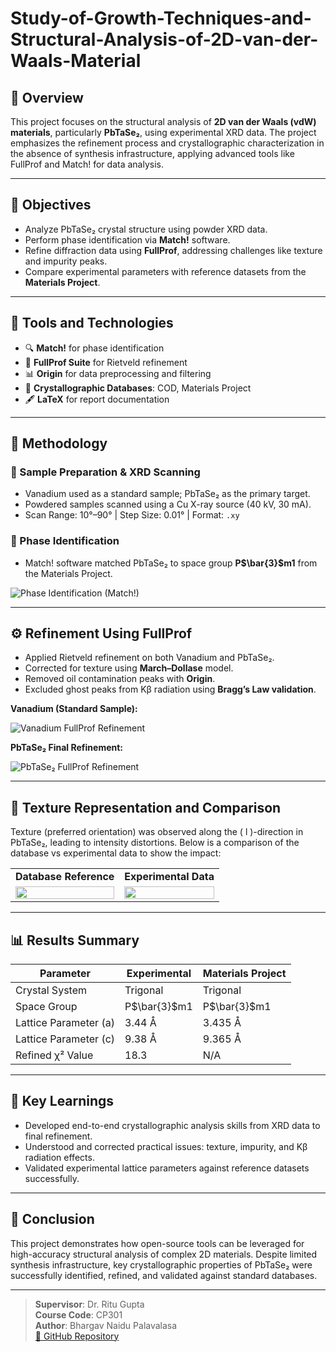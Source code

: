 # Study-of-Growth-Techniques-and-Structural-Analysis-of-2D-van-der-Waals-Material

## 📘 Overview

This project focuses on the structural analysis of **2D van der Waals (vdW) materials**, particularly **PbTaSe₂**, using experimental XRD data. The project emphasizes the refinement process and crystallographic characterization in the absence of synthesis infrastructure, applying advanced tools like FullProf and Match! for data analysis.

---

## 🧪 Objectives

- Analyze PbTaSe₂ crystal structure using powder XRD data.
- Perform phase identification via **Match!** software.
- Refine diffraction data using **FullProf**, addressing challenges like texture and impurity peaks.
- Compare experimental parameters with reference datasets from the **Materials Project**.

---

## 🔧 Tools and Technologies

- 🔍 **Match!** for phase identification  
- 🧬 **FullProf Suite** for Rietveld refinement  
- 📊 **Origin** for data preprocessing and filtering  
- 🧾 **Crystallographic Databases**: COD, Materials Project  
- 🖋️ **LaTeX** for report documentation  

---

## 🧱 Methodology

### 📌 Sample Preparation & XRD Scanning
- Vanadium used as a standard sample; PbTaSe₂ as the primary target.
- Powdered samples scanned using a Cu X-ray source (40 kV, 30 mA).
- Scan Range: 10°–90°  | Step Size: 0.01°  | Format: `.xy`

### 🔎 Phase Identification
- Match! software matched PbTaSe₂ to space group **P$\bar{3}$m1** from the Materials Project.

![Phase Identification (Match!)](graphs/pbtase2_Pattern.png)

---

## ⚙️ Refinement Using FullProf

- Applied Rietveld refinement on both Vanadium and PbTaSe₂.
- Corrected for texture using **March–Dollase** model.
- Removed oil contamination peaks with **Origin**.
- Excluded ghost peaks from Kβ radiation using **Bragg’s Law validation**.

**Vanadium (Standard Sample):**

![Vanadium FullProf Refinement](graphs/VanadiumFullProf.png)

**PbTaSe₂ Final Refinement:**

![PbTaSe₂ FullProf Refinement](graphs/PbTaSe2FullProf.png)

---

## 📐 Texture Representation and Comparison

Texture (preferred orientation) was observed along the \( l \)-direction in PbTaSe₂, leading to intensity distortions. Below is a comparison of the database vs experimental data to show the impact:

<table>
<tr>
<td align="center"><strong>Database Reference</strong></td>
<td align="center"><strong>Experimental Data</strong></td>
</tr>
<tr>
<td><img src="graphs/PbTaSe2Database.png" width="100%"></td>
<td><img src="graphs/PbTaSe2Original.png" width="100%"></td>
</tr>
</table>

---

## 📊 Results Summary

| Parameter               | Experimental     | Materials Project |
|------------------------|------------------|-------------------|
| Crystal System         | Trigonal         | Trigonal          |
| Space Group            | P$\bar{3}$m1     | P$\bar{3}$m1      |
| Lattice Parameter \(a\)| 3.44 Å           | 3.435 Å           |
| Lattice Parameter \(c\)| 9.38 Å           | 9.365 Å           |
| Refined χ² Value       | 18.3             | N/A               |

---

## 🧠 Key Learnings

- Developed end-to-end crystallographic analysis skills from XRD data to final refinement.
- Understood and corrected practical issues: texture, impurity, and Kβ radiation effects.
- Validated experimental lattice parameters against reference datasets successfully.

---

## 📌 Conclusion

This project demonstrates how open-source tools can be leveraged for high-accuracy structural analysis of complex 2D materials. Despite limited synthesis infrastructure, key crystallographic properties of PbTaSe₂ were successfully identified, refined, and validated against standard databases.

---

> **Supervisor**: Dr. Ritu Gupta  
> **Course Code**: CP301  
> **Author**: Bhargav Naidu Palavalasa  
> [🔗 GitHub Repository](https://github.com/Bhargav-Naidu-29/Growth-Techniques-and-Structural-Analysis-of-2D-van-der-Waals-Materials)

